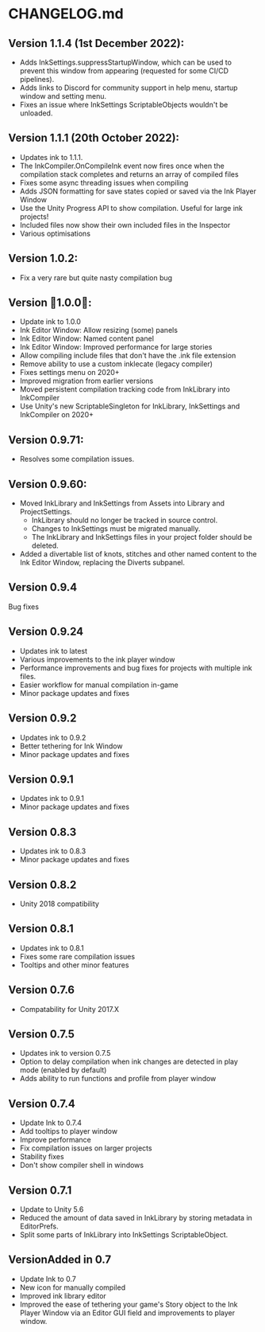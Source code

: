 # CHANGELOG.md

## Version 1.1.4 (1st December 2022):
- Adds InkSettings.suppressStartupWindow, which can be used to prevent this window from appearing (requested for some CI/CD pipelines).
- Adds links to Discord for community support in help menu, startup window and setting menu.
- Fixes an issue where InkSettings ScriptableObjects wouldn't be unloaded.

## Version 1.1.1 (20th October 2022):
- Updates ink to 1.1.1.
- The InkCompiler.OnCompileInk event now fires once when the compilation stack completes and returns an array of compiled files
- Fixes some async threading issues when compiling
- Adds JSON formatting for save states copied or saved via the Ink Player Window
- Use the Unity Progress API to show compilation. Useful for large ink projects!
- Included files now show their own included files in the Inspector
- Various optimisations

## Version 1.0.2:
- Fix a very rare but quite nasty compilation bug

## Version 🎉1.0.0🎉:
- Update ink to 1.0.0
- Ink Editor Window: Allow resizing (some) panels
- Ink Editor Window: Named content panel 
- Ink Editor Window: Improved performance for large stories
- Allow compiling include files that don't have the .ink file extension
- Remove ability to use a custom inklecate (legacy compiler)
- Fixes settings menu on 2020+
- Improved migration from earlier versions
- Moved persistent compilation tracking code from InkLibrary into InkCompiler
- Use Unity's new ScriptableSingleton for InkLibrary, InkSettings and InkCompiler on 2020+

## Version 0.9.71:
- Resolves some compilation issues.

## Version 0.9.60:
- Moved InkLibrary and InkSettings from Assets into Library and ProjectSettings.
   - InkLibrary should no longer be tracked in source control.
   - Changes to InkSettings must be migrated manually.
   - The InkLibrary and InkSettings files in your project folder should be deleted.
- Added a divertable list of knots, stitches and other named content to the Ink Editor Window, replacing the Diverts subpanel.

## Version 0.9.4
Bug fixes

## Version 0.9.24
- Updates ink to latest
- Various improvements to the ink player window
- Performance improvements and bug fixes for projects with multiple ink files.
- Easier workflow for manual compilation in-game
- Minor package updates and fixes

## Version 0.9.2
- Updates ink to 0.9.2
- Better tethering for Ink Window
- Minor package updates and fixes

## Version 0.9.1
- Updates ink to 0.9.1
- Minor package updates and fixes

## Version 0.8.3
- Updates ink to 0.8.3
- Minor package updates and fixes

## Version 0.8.2
- Unity 2018 compatibility

## Version 0.8.1
- Updates ink to 0.8.1
- Fixes some rare compilation issues
- Tooltips and other minor features

## Version 0.7.6
- Compatability for Unity 2017.X

## Version 0.7.5
- Updates ink to version 0.7.5
- Option to delay compilation when ink changes are detected in play mode (enabled by default)
- Adds ability to run functions and profile from player window

## Version 0.7.4
- Update Ink to 0.7.4
- Add tooltips to player window
- Improve performance
- Fix compilation issues on larger projects
- Stability fixes
- Don't show compiler shell in windows

## Version 0.7.1
- Update to Unity 5.6
- Reduced the amount of data saved in InkLibrary by storing metadata in EditorPrefs.
- Split some parts of InkLibrary into InkSettings ScriptableObject.

## VersionAdded in 0.7
- Update Ink to 0.7
- New icon for manually compiled
- Improved ink library editor
- Improved the ease of tethering your game's Story object to the Ink Player Window via an Editor GUI field and improvements to player window.